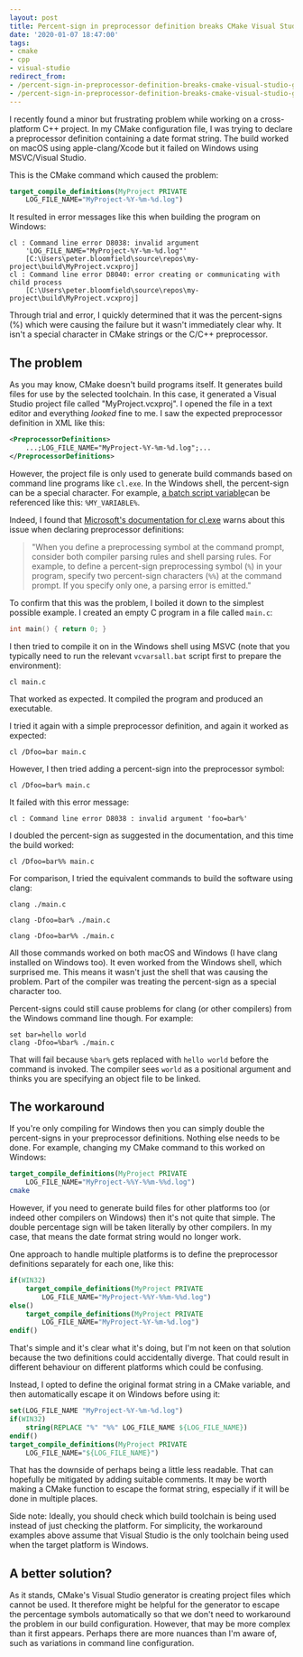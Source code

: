 ```yaml
---
layout: post
title: Percent-sign in preprocessor definition breaks CMake Visual Studio generator
date: '2020-01-07 18:47:00'
tags:
- cmake
- cpp
- visual-studio
redirect_from:
- /percent-sign-in-preprocessor-definition-breaks-cmake-visual-studio-generator
- /percent-sign-in-preprocessor-definition-breaks-cmake-visual-studio-generator/
---
```


I recently found a minor but frustrating problem while working on a cross-platform C++ project. In my CMake configuration file, I was trying to declare a preprocessor definition containing a date format string. The build worked on macOS using apple-clang/Xcode but it failed on Windows using MSVC/Visual Studio.

This is the CMake command which caused the problem:

```cmake
target_compile_definitions(MyProject PRIVATE
    LOG_FILE_NAME="MyProject-%Y-%m-%d.log")
```

It resulted in error messages like this when building the program on Windows:

```
cl : Command line error D8038: invalid argument
    'LOG_FILE_NAME="MyProject-%Y-%m-%d.log"'
    [C:\Users\peter.bloomfield\source\repos\my-project\build\MyProject.vcxproj]
cl : Command line error D8040: error creating or communicating with child process
    [C:\Users\peter.bloomfield\source\repos\my-project\build\MyProject.vcxproj]
```

Through trial and error, I quickly determined that it was the percent-signs (%) which were causing the failure but it wasn't immediately clear why. It isn't a special character in CMake strings or the C/C++ preprocessor.

## The problem

As you may know, CMake doesn't build programs itself. It generates build files for use by the selected toolchain. In this case, it generated a Visual Studio project file called "MyProject.vcxproj". I opened the file in a text editor and everything _looked_ fine to me. I saw the expected preprocessor definition in XML like this:

```xml
<PreprocessorDefinitions>
    ...;LOG_FILE_NAME="MyProject-%Y-%m-%d.log";...
</PreprocessorDefinitions>
```

However, the project file is only used to generate build commands based on command line programs like `cl.exe`. In the Windows shell, the percent-sign can be a special character. For example, [a batch script variable](https://www.tutorialspoint.com/batch_script/batch_script_variables.htm)can be referenced like this: `%MY_VARIABLE%`.

Indeed, I found that [Microsoft's documentation for cl.exe](https://docs.microsoft.com/en-us/cpp/build/reference/d-preprocessor-definitions) warns about this issue when declaring preprocessor definitions:

> "When you define a preprocessing symbol at the command prompt, consider both compiler parsing rules and shell parsing rules. For example, to define a percent-sign preprocessing symbol (`%`) in your program, specify two percent-sign characters (`%%`) at the command prompt. If you specify only one, a parsing error is emitted."

To confirm that this was the problem, I boiled it down to the simplest possible example. I created an empty C program in a file called `main.c`:

```c
int main() { return 0; }
```

I then tried to compile it on in the Windows shell using MSVC (note that you typically need to run the relevant `vcvarsall.bat` script first to prepare the environment):

```console
cl main.c
```

That worked as expected. It compiled the program and produced an executable.

I tried it again with a simple preprocessor definition, and again it worked as expected:

```console
cl /Dfoo=bar main.c
```

However, I then tried adding a percent-sign into the preprocessor symbol:

```console
cl /Dfoo=bar% main.c
```

It failed with this error message:

```
cl : Command line error D8038 : invalid argument 'foo=bar%'
```

I doubled the percent-sign as suggested in the documentation, and this time the build worked:

```console
cl /Dfoo=bar%% main.c
```

For comparison, I tried the equivalent commands to build the software using clang:

```console
clang ./main.c

clang -Dfoo=bar% ./main.c

clang -Dfoo=bar%% ./main.c
```

All those commands worked on both macOS and Windows (I have clang installed on Windows too). It even worked from the Windows shell, which surprised me. This means it wasn't just the shell that was causing the problem. Part of the compiler was treating the percent-sign as a special character too.

Percent-signs could still cause problems for clang (or other compilers) from the Windows command line though. For example:

```console
set bar=hello world
clang -Dfoo=%bar% ./main.c
```

That will fail because `%bar%` gets replaced with `hello world` before the command is invoked. The compiler sees `world` as a positional argument and thinks you are specifying an object file to be linked.

## The workaround

If you're only compiling for Windows then you can simply double the percent-signs in your preprocessor definitions. Nothing else needs to be done. For example, changing my CMake command to this worked on Windows:

```cmake
target_compile_definitions(MyProject PRIVATE
    LOG_FILE_NAME="MyProject-%%Y-%%m-%%d.log")
cmake
```

However, if you need to generate build files for other platforms too (or indeed other compilers on Windows) then it's not quite that simple. The double percentage sign will be taken literally by other compilers. In my case, that means the date format string would no longer work.

One approach to handle multiple platforms is to define the preprocessor definitions separately for each one, like this:

```cmake
if(WIN32)
    target_compile_definitions(MyProject PRIVATE
        LOG_FILE_NAME="MyProject-%%Y-%%m-%%d.log")
else()
    target_compile_definitions(MyProject PRIVATE
        LOG_FILE_NAME="MyProject-%Y-%m-%d.log")
endif()
```

That's simple and it's clear what it's doing, but I'm not keen on that solution because the two definitions could accidentally diverge. That could result in different behaviour on different platforms which could be confusing.

Instead, I opted to define the original format string in a CMake variable, and then automatically escape it on Windows before using it:

```cmake
set(LOG_FILE_NAME "MyProject-%Y-%m-%d.log")
if(WIN32)
    string(REPLACE "%" "%%" LOG_FILE_NAME ${LOG_FILE_NAME})
endif()
target_compile_definitions(MyProject PRIVATE
    LOG_FILE_NAME="${LOG_FILE_NAME}")
```

That has the downside of perhaps being a little less readable. That can hopefully be mitigated by adding suitable comments. It may be worth making a CMake function to escape the format string, especially if it will be done in multiple places.

Side note: Ideally, you should check which build toolchain is being used instead of just checking the platform. For simplicity, the workaround examples above assume that Visual Studio is the only toolchain being used when the target platform is Windows.

## A better solution?

As it stands, CMake's Visual Studio generator is creating project files which cannot be used. It therefore might be helpful for the generator to escape the percentage symbols automatically so that we don't need to workaround the problem in our build configuration. However, that may be more complex than it first appears. Perhaps there are more nuances than I'm aware of, such as variations in command line configuration.

